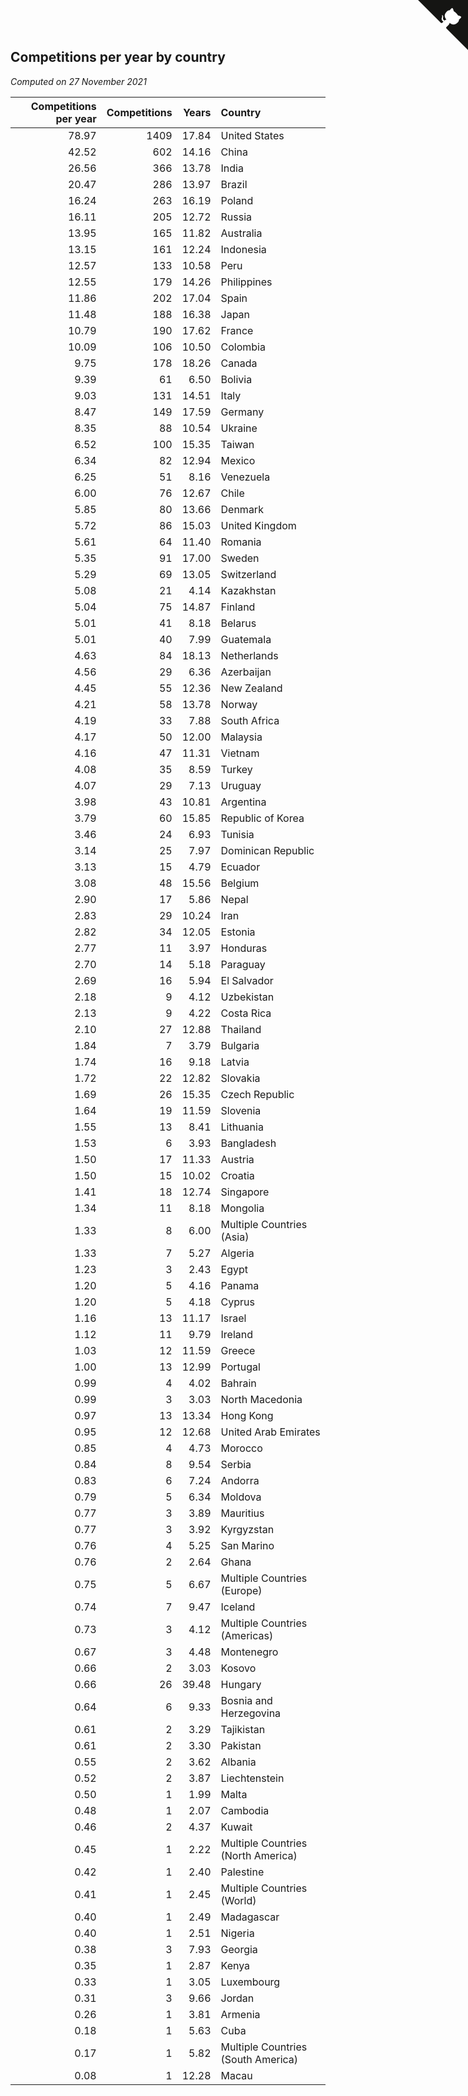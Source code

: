 ## Competitions per year by country

*Computed on 27 November 2021*

| Competitions per year | Competitions | Years | Country |
| ---: | ---: | ---: | :--- |
| 78.97 | 1409 | 17.84 | United States |
| 42.52 | 602 | 14.16 | China |
| 26.56 | 366 | 13.78 | India |
| 20.47 | 286 | 13.97 | Brazil |
| 16.24 | 263 | 16.19 | Poland |
| 16.11 | 205 | 12.72 | Russia |
| 13.95 | 165 | 11.82 | Australia |
| 13.15 | 161 | 12.24 | Indonesia |
| 12.57 | 133 | 10.58 | Peru |
| 12.55 | 179 | 14.26 | Philippines |
| 11.86 | 202 | 17.04 | Spain |
| 11.48 | 188 | 16.38 | Japan |
| 10.79 | 190 | 17.62 | France |
| 10.09 | 106 | 10.50 | Colombia |
| 9.75 | 178 | 18.26 | Canada |
| 9.39 | 61 | 6.50 | Bolivia |
| 9.03 | 131 | 14.51 | Italy |
| 8.47 | 149 | 17.59 | Germany |
| 8.35 | 88 | 10.54 | Ukraine |
| 6.52 | 100 | 15.35 | Taiwan |
| 6.34 | 82 | 12.94 | Mexico |
| 6.25 | 51 | 8.16 | Venezuela |
| 6.00 | 76 | 12.67 | Chile |
| 5.85 | 80 | 13.66 | Denmark |
| 5.72 | 86 | 15.03 | United Kingdom |
| 5.61 | 64 | 11.40 | Romania |
| 5.35 | 91 | 17.00 | Sweden |
| 5.29 | 69 | 13.05 | Switzerland |
| 5.08 | 21 | 4.14 | Kazakhstan |
| 5.04 | 75 | 14.87 | Finland |
| 5.01 | 41 | 8.18 | Belarus |
| 5.01 | 40 | 7.99 | Guatemala |
| 4.63 | 84 | 18.13 | Netherlands |
| 4.56 | 29 | 6.36 | Azerbaijan |
| 4.45 | 55 | 12.36 | New Zealand |
| 4.21 | 58 | 13.78 | Norway |
| 4.19 | 33 | 7.88 | South Africa |
| 4.17 | 50 | 12.00 | Malaysia |
| 4.16 | 47 | 11.31 | Vietnam |
| 4.08 | 35 | 8.59 | Turkey |
| 4.07 | 29 | 7.13 | Uruguay |
| 3.98 | 43 | 10.81 | Argentina |
| 3.79 | 60 | 15.85 | Republic of Korea |
| 3.46 | 24 | 6.93 | Tunisia |
| 3.14 | 25 | 7.97 | Dominican Republic |
| 3.13 | 15 | 4.79 | Ecuador |
| 3.08 | 48 | 15.56 | Belgium |
| 2.90 | 17 | 5.86 | Nepal |
| 2.83 | 29 | 10.24 | Iran |
| 2.82 | 34 | 12.05 | Estonia |
| 2.77 | 11 | 3.97 | Honduras |
| 2.70 | 14 | 5.18 | Paraguay |
| 2.69 | 16 | 5.94 | El Salvador |
| 2.18 | 9 | 4.12 | Uzbekistan |
| 2.13 | 9 | 4.22 | Costa Rica |
| 2.10 | 27 | 12.88 | Thailand |
| 1.84 | 7 | 3.79 | Bulgaria |
| 1.74 | 16 | 9.18 | Latvia |
| 1.72 | 22 | 12.82 | Slovakia |
| 1.69 | 26 | 15.35 | Czech Republic |
| 1.64 | 19 | 11.59 | Slovenia |
| 1.55 | 13 | 8.41 | Lithuania |
| 1.53 | 6 | 3.93 | Bangladesh |
| 1.50 | 17 | 11.33 | Austria |
| 1.50 | 15 | 10.02 | Croatia |
| 1.41 | 18 | 12.74 | Singapore |
| 1.34 | 11 | 8.18 | Mongolia |
| 1.33 | 8 | 6.00 | Multiple Countries (Asia) |
| 1.33 | 7 | 5.27 | Algeria |
| 1.23 | 3 | 2.43 | Egypt |
| 1.20 | 5 | 4.16 | Panama |
| 1.20 | 5 | 4.18 | Cyprus |
| 1.16 | 13 | 11.17 | Israel |
| 1.12 | 11 | 9.79 | Ireland |
| 1.03 | 12 | 11.59 | Greece |
| 1.00 | 13 | 12.99 | Portugal |
| 0.99 | 4 | 4.02 | Bahrain |
| 0.99 | 3 | 3.03 | North Macedonia |
| 0.97 | 13 | 13.34 | Hong Kong |
| 0.95 | 12 | 12.68 | United Arab Emirates |
| 0.85 | 4 | 4.73 | Morocco |
| 0.84 | 8 | 9.54 | Serbia |
| 0.83 | 6 | 7.24 | Andorra |
| 0.79 | 5 | 6.34 | Moldova |
| 0.77 | 3 | 3.89 | Mauritius |
| 0.77 | 3 | 3.92 | Kyrgyzstan |
| 0.76 | 4 | 5.25 | San Marino |
| 0.76 | 2 | 2.64 | Ghana |
| 0.75 | 5 | 6.67 | Multiple Countries (Europe) |
| 0.74 | 7 | 9.47 | Iceland |
| 0.73 | 3 | 4.12 | Multiple Countries (Americas) |
| 0.67 | 3 | 4.48 | Montenegro |
| 0.66 | 2 | 3.03 | Kosovo |
| 0.66 | 26 | 39.48 | Hungary |
| 0.64 | 6 | 9.33 | Bosnia and Herzegovina |
| 0.61 | 2 | 3.29 | Tajikistan |
| 0.61 | 2 | 3.30 | Pakistan |
| 0.55 | 2 | 3.62 | Albania |
| 0.52 | 2 | 3.87 | Liechtenstein |
| 0.50 | 1 | 1.99 | Malta |
| 0.48 | 1 | 2.07 | Cambodia |
| 0.46 | 2 | 4.37 | Kuwait |
| 0.45 | 1 | 2.22 | Multiple Countries (North America) |
| 0.42 | 1 | 2.40 | Palestine |
| 0.41 | 1 | 2.45 | Multiple Countries (World) |
| 0.40 | 1 | 2.49 | Madagascar |
| 0.40 | 1 | 2.51 | Nigeria |
| 0.38 | 3 | 7.93 | Georgia |
| 0.35 | 1 | 2.87 | Kenya |
| 0.33 | 1 | 3.05 | Luxembourg |
| 0.31 | 3 | 9.66 | Jordan |
| 0.26 | 1 | 3.81 | Armenia |
| 0.18 | 1 | 5.63 | Cuba |
| 0.17 | 1 | 5.82 | Multiple Countries (South America) |
| 0.08 | 1 | 12.28 | Macau |


<a href="https://github.com/jonatanklosko/wca_statistics" class="github-corner" aria-label="View source on Github"><svg width="80" height="80" viewBox="0 0 250 250" style="fill:#151513; color:#fff; position: absolute; top: 0; border: 0; right: 0;" aria-hidden="true"><path d="M0,0 L115,115 L130,115 L142,142 L250,250 L250,0 Z"></path><path d="M128.3,109.0 C113.8,99.7 119.0,89.6 119.0,89.6 C122.0,82.7 120.5,78.6 120.5,78.6 C119.2,72.0 123.4,76.3 123.4,76.3 C127.3,80.9 125.5,87.3 125.5,87.3 C122.9,97.6 130.6,101.9 134.4,103.2" fill="currentColor" style="transform-origin: 130px 106px;" class="octo-arm"></path><path d="M115.0,115.0 C114.9,115.1 118.7,116.5 119.8,115.4 L133.7,101.6 C136.9,99.2 139.9,98.4 142.2,98.6 C133.8,88.0 127.5,74.4 143.8,58.0 C148.5,53.4 154.0,51.2 159.7,51.0 C160.3,49.4 163.2,43.6 171.4,40.1 C171.4,40.1 176.1,42.5 178.8,56.2 C183.1,58.6 187.2,61.8 190.9,65.4 C194.5,69.0 197.7,73.2 200.1,77.6 C213.8,80.2 216.3,84.9 216.3,84.9 C212.7,93.1 206.9,96.0 205.4,96.6 C205.1,102.4 203.0,107.8 198.3,112.5 C181.9,128.9 168.3,122.5 157.7,114.1 C157.9,116.9 156.7,120.9 152.7,124.9 L141.0,136.5 C139.8,137.7 141.6,141.9 141.8,141.8 Z" fill="currentColor" class="octo-body"></path></svg></a><style>.github-corner:hover .octo-arm{animation:octocat-wave 560ms ease-in-out}@keyframes octocat-wave{0%,100%{transform:rotate(0)}20%,60%{transform:rotate(-25deg)}40%,80%{transform:rotate(10deg)}}@media (max-width:500px){.github-corner:hover .octo-arm{animation:none}.github-corner .octo-arm{animation:octocat-wave 560ms ease-in-out}}</style>
